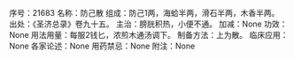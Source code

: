 序号：21683
名称：防己散
组成：防己1两，海蛤半两，滑石半两，木香半两。
出处：《圣济总录》卷九十五。
主治：膀胱积热，小便不通。
加减：None
功效：None
用法用量：每服2钱匕，浓煎木通汤调下。
制备方法：上为散。
临床应用：None
各家论述：None
用药禁忌：None
附注：None
